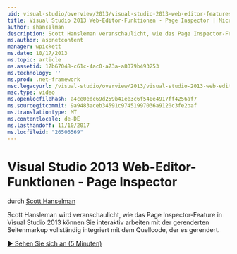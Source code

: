 ```yaml
---
uid: visual-studio/overview/2013/visual-studio-2013-web-editor-features-page-inspector
title: Visual Studio 2013 Web-Editor-Funktionen - Page Inspector | Microsoft Docs
author: shanselman
description: Scott Hansleman veranschaulicht, wie das Page Inspector-Feature in Visual Studio 2013 interaktiv arbeiten mit der gerenderten Seitenmarkup, vollständig integrierte w kann...
ms.author: aspnetcontent
manager: wpickett
ms.date: 10/17/2013
ms.topic: article
ms.assetid: 17b67048-c61c-4ac0-a73a-a8079b493253
ms.technology: ''
ms.prod: .net-framework
msc.legacyurl: /visual-studio/overview/2013/visual-studio-2013-web-editor-features-page-inspector
msc.type: video
ms.openlocfilehash: a4ce0edc69d259b41ee3c6f540e4917ff4256af7
ms.sourcegitcommit: 9a9483aceb34591c97451997036a9120c3fe2baf
ms.translationtype: MT
ms.contentlocale: de-DE
ms.lasthandoff: 11/10/2017
ms.locfileid: "26506569"
---
```

<a name="visual-studio-2013-web-editor-features---page-inspector"></a>Visual Studio 2013 Web-Editor-Funktionen - Page Inspector
====================
durch [Scott Hanselman](https://github.com/shanselman)

Scott Hansleman wird veranschaulicht, wie das Page Inspector-Feature in Visual Studio 2013 können Sie interaktiv arbeiten mit der gerenderten Seitenmarkup vollständig integriert mit dem Quellcode, der es gerendert.

[&#9654; Sehen Sie sich an (5 Minuten)](https://channel9.msdn.com/Blogs/ASP-NET-Site-Videos/visual-studio-2013-web-editor-features-page-inspector)
